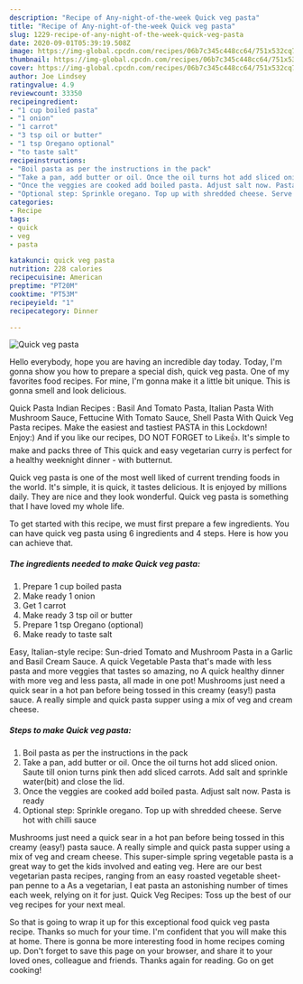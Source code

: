 ```yaml
---
description: "Recipe of Any-night-of-the-week Quick veg pasta"
title: "Recipe of Any-night-of-the-week Quick veg pasta"
slug: 1229-recipe-of-any-night-of-the-week-quick-veg-pasta
date: 2020-09-01T05:39:19.508Z
image: https://img-global.cpcdn.com/recipes/06b7c345c448cc64/751x532cq70/quick-veg-pasta-recipe-main-photo.jpg
thumbnail: https://img-global.cpcdn.com/recipes/06b7c345c448cc64/751x532cq70/quick-veg-pasta-recipe-main-photo.jpg
cover: https://img-global.cpcdn.com/recipes/06b7c345c448cc64/751x532cq70/quick-veg-pasta-recipe-main-photo.jpg
author: Joe Lindsey
ratingvalue: 4.9
reviewcount: 33350
recipeingredient:
- "1 cup boiled pasta"
- "1 onion"
- "1 carrot"
- "3 tsp oil or butter"
- "1 tsp Oregano optional"
- "to taste salt"
recipeinstructions:
- "Boil pasta as per the instructions in the pack"
- "Take a pan, add butter or oil. Once the oil turns hot add sliced onion. Saute till onion turns pink then add sliced carrots. Add salt and sprinkle water(bit) and close the lid."
- "Once the veggies are cooked add boiled pasta. Adjust salt now. Pasta is ready"
- "Optional step: Sprinkle oregano. Top up with shredded cheese. Serve hot with chilli sauce"
categories:
- Recipe
tags:
- quick
- veg
- pasta

katakunci: quick veg pasta 
nutrition: 228 calories
recipecuisine: American
preptime: "PT20M"
cooktime: "PT53M"
recipeyield: "1"
recipecategory: Dinner

---
```



![Quick veg pasta](https://img-global.cpcdn.com/recipes/06b7c345c448cc64/751x532cq70/quick-veg-pasta-recipe-main-photo.jpg)

Hello everybody, hope you are having an incredible day today. Today, I'm gonna show you how to prepare a special dish, quick veg pasta. One of my favorites food recipes. For mine, I'm gonna make it a little bit unique. This is gonna smell and look delicious.

Quick Pasta Indian Recipes : Basil And Tomato Pasta, Italian Pasta With Mushroom Sauce, Fettucine With Tomato Sauce, Shell Pasta With Quick Veg Pasta recipes. Make the easiest and tastiest PASTA in this Lockdown! Enjoy:) And if you like our recipes, DO NOT FORGET to Like👍. It&#39;s simple to make and packs three of This quick and easy vegetarian curry is perfect for a healthy weeknight dinner - with butternut.

Quick veg pasta is one of the most well liked of current trending foods in the world. It's simple, it is quick, it tastes delicious. It is enjoyed by millions daily. They are nice and they look wonderful. Quick veg pasta is something that I have loved my whole life.


To get started with this recipe, we must first prepare a few ingredients. You can have quick veg pasta using 6 ingredients and 4 steps. Here is how you can achieve that.

<!--inarticleads1-->

##### The ingredients needed to make Quick veg pasta:

1. Prepare 1 cup boiled pasta
1. Make ready 1 onion
1. Get 1 carrot
1. Make ready 3 tsp oil or butter
1. Prepare 1 tsp Oregano (optional)
1. Make ready to taste salt


Easy, Italian-style recipe: Sun-dried Tomato and Mushroom Pasta in a Garlic and Basil Cream Sauce. A quick Vegetable Pasta that&#39;s made with less pasta and more veggies that tastes so amazing, no A quick healthy dinner with more veg and less pasta, all made in one pot! Mushrooms just need a quick sear in a hot pan before being tossed in this creamy (easy!) pasta sauce. A really simple and quick pasta supper using a mix of veg and cream cheese. 

<!--inarticleads2-->

##### Steps to make Quick veg pasta:

1. Boil pasta as per the instructions in the pack
1. Take a pan, add butter or oil. Once the oil turns hot add sliced onion. Saute till onion turns pink then add sliced carrots. Add salt and sprinkle water(bit) and close the lid.
1. Once the veggies are cooked add boiled pasta. Adjust salt now. Pasta is ready
1. Optional step: Sprinkle oregano. Top up with shredded cheese. Serve hot with chilli sauce


Mushrooms just need a quick sear in a hot pan before being tossed in this creamy (easy!) pasta sauce. A really simple and quick pasta supper using a mix of veg and cream cheese. This super-simple spring vegetable pasta is a great way to get the kids involved and eating veg. Here are our best vegetarian pasta recipes, ranging from an easy roasted vegetable sheet-pan penne to a As a vegetarian, I eat pasta an astonishing number of times each week, relying on it for just. Quick Veg Recipes: Toss up the best of our veg recipes for your next meal. 

So that is going to wrap it up for this exceptional food quick veg pasta recipe. Thanks so much for your time. I'm confident that you will make this at home. There is gonna be more interesting food in home recipes coming up. Don't forget to save this page on your browser, and share it to your loved ones, colleague and friends. Thanks again for reading. Go on get cooking!
